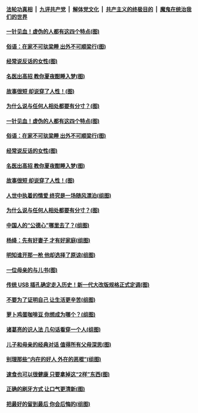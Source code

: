 ####  [法轮功真相](../../../../basic/blob/master/README.md?t=09062339) &nbsp;|&nbsp; [九评共产党](../../../../9ping.md/blob/master/README.md?t=09062339) &nbsp;|&nbsp; [解体党文化](../../../../jtdwh.md/blob/master/README.md?t=09062339)  &nbsp;|&nbsp; [共产主义的终极目的](../../../../gczydzjmd.md/blob/master/README.md?t=09062339) &nbsp;|&nbsp; [魔鬼在统治我们的世界](../../../../mgztzwmdsj.md/blob/master/README.md?t=09062339) 

#### [一针见血！虚伪的人都有这四个特点(图)](../pages/p8/906298.md?t=09062339) 

#### [俗语：在家不可驮梁睡 出外不可顺梁行(图)](../pages/p8/906381.md?t=09062339) 

#### [经常说反话的女性(图)](../pages/p8/906289.md?t=09062339) 

#### [名医出高招 教你夏夜酣睡入梦(图)](../pages/p8/905220.md?t=09062339) 

#### [故事很短 却说穿了人性！(图)](../pages/p8/905475.md?t=09062339) 

#### [为什么说与任何人相处都要有分寸？(图)](../pages/p8/906052.md?t=09062339) 

#### [一针见血！虚伪的人都有这四个特点(图)](../pages/p8/906298.md?t=09062339) 

#### [俗语：在家不可驮梁睡 出外不可顺梁行(图)](../pages/p8/906381.md?t=09062339) 

#### [经常说反话的女性(图)](../pages/p8/906289.md?t=09062339) 

#### [名医出高招 教你夏夜酣睡入梦(图)](../pages/p8/905220.md?t=09062339) 

#### [故事很短 却说穿了人性！(图)](../pages/p8/905475.md?t=09062339) 

#### [人世中执着的情爱 终究是一场随风漂泊(组图)](../pages/p8/906143.md?t=09062339) 

#### [为什么说与任何人相处都要有分寸？(图)](../pages/p8/906052.md?t=09062339) 

#### [中国人的“公德心”哪里去了？(组图)](../pages/p8/906244.md?t=09062339) 

#### [杨绛：先有好妻子 才有好家庭(组图)](../pages/p8/905468.md?t=09062339) 

#### [明知谁开那一枪 他却选择了原谅(组图)](../pages/p8/906029.md?t=09062339) 

#### [一位母亲的与儿书(图)](../pages/p8/905222.md?t=09062339) 

#### [传统 USB 插孔确定走入历史！新一代大改版规格正式定调(图)](../pages/p8/906163.md?t=09062339) 

#### [不要为了证明自己 让生活更辛苦(组图)](../pages/p8/906055.md?t=09062339) 

#### [萝卜鸡蛋咖啡豆 你想成为哪个？(组图)](../pages/p8/905878.md?t=09062339) 

#### [诸葛亮的识人法 几句话看穿一个人(组图)](../pages/p8/906117.md?t=09062339) 

#### [儿子和母亲的经典对话 值得所有父母深思(图)](../pages/p8/906077.md?t=09062339) 

#### [别理那些“内在的好人 外在的恶棍”(组图)](../pages/p8/906036.md?t=09062339) 

#### [速食也可以很健康 只要拿掉这“2样”东西(图)](../pages/p8/906033.md?t=09062339) 

#### [正确的刷牙方式 让口气更清新(图)](../pages/p8/905419.md?t=09062339) 

#### [把最好的留到最后 你会后悔的(组图)](../pages/p8/905413.md?t=09062339) 

